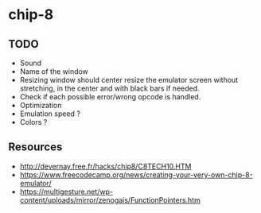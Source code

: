 # chip-8

## TODO
- Sound
- Name of the window
- Resizing window should center resize the emulator screen without stretching, in the center and with black bars if needed.
- Check if each possible error/wrong opcode is handled.
- Optimization
- Emulation speed ?
- Colors ?

## Resources

- http://devernay.free.fr/hacks/chip8/C8TECH10.HTM
- https://www.freecodecamp.org/news/creating-your-very-own-chip-8-emulator/
- https://multigesture.net/wp-content/uploads/mirror/zenogais/FunctionPointers.htm
